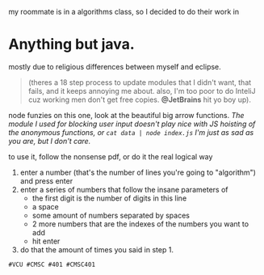 my roommate is in a algorithms class, so I decided to do their work in
# Anything but java.

mostly due to religious differences between myself and eclipse.

> (theres a 18 step process to update modules that I didn't want, that fails, and it keeps annoying me about. also, I'm too poor to do InteliJ cuz working men don't get free copies. **@JetBrains** hit yo boy up).

node funzies on this one, look at the beautiful big arrow functions. *The module I used for blocking user input doesn't play nice with JS hoisting of the anonymous functions, or `cat data | node index.js` I'm just as sad as you are, but I don't care.*


to use it, follow the nonsense pdf, or do it the real logical way

1. enter a number (that's the number of lines you're going to "algorithm") and press enter
2. enter a series of numbers that follow the insane parameters of
    - the first digit is the number of digits in this line
    - a space
    - some amount of numbers separated by spaces
    - 2 more numbers that are the indexes of the numbers you want to add
    - hit enter
3. do that the amount of times you said in step 1.


 `#VCU #CMSC #401 #CMSC401`

